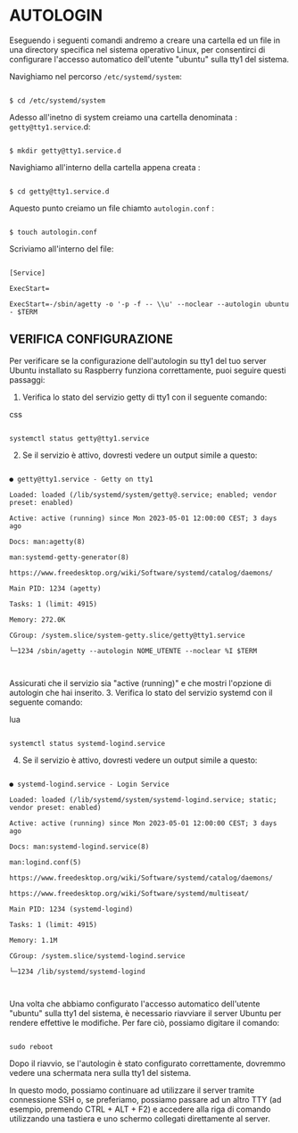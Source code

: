 # AUTOLOGIN

  

Eseguendo i seguenti comandi andremo a creare una cartella ed un file in una directory specifica nel sistema operativo Linux, per consentirci di configurare l'accesso automatico dell'utente "ubuntu" sulla tty1 del sistema.

  

Navighiamo nel percorso `/etc/systemd/system`:

  

```

$ cd /etc/systemd/system

```

  

Adesso all'inetno di system creiamo una cartella denominata : `getty@tty1.service`.d:

  

```

$ mkdir getty@tty1.service.d

```

  

Navighiamo all'interno della cartella appena creata :

  

```

$ cd getty@tty1.service.d

```

  

Aquesto punto creiamo un file chiamto `autologin.conf` :

  

```

$ touch autologin.conf

```

  

Scriviamo all'interno del file:

  

```

[Service]

ExecStart=

ExecStart=-/sbin/agetty -o '-p -f -- \\u' --noclear --autologin ubuntu - $TERM

```

  

## VERIFICA CONFIGURAZIONE

  

Per verificare se la configurazione dell'autologin su tty1 del tuo server Ubuntu installato su Raspberry funziona correttamente, puoi seguire questi passaggi:

  

1. Verifica lo stato del servizio getty di tty1 con il seguente comando:

css

  

```

systemctl status getty@tty1.service

```

  

2. Se il servizio è attivo, dovresti vedere un output simile a questo:

  

```

● getty@tty1.service - Getty on tty1

Loaded: loaded (/lib/systemd/system/getty@.service; enabled; vendor preset: enabled)

Active: active (running) since Mon 2023-05-01 12:00:00 CEST; 3 days ago

Docs: man:agetty(8)

man:systemd-getty-generator(8)

https://www.freedesktop.org/wiki/Software/systemd/catalog/daemons/

Main PID: 1234 (agetty)

Tasks: 1 (limit: 4915)

Memory: 272.0K

CGroup: /system.slice/system-getty.slice/getty@tty1.service

└─1234 /sbin/agetty --autologin NOME_UTENTE --noclear %I $TERM

  

```

  

Assicurati che il servizio sia "active (running)" e che mostri l'opzione di autologin che hai inserito. 3. Verifica lo stato del servizio systemd con il seguente comando:

lua

  

```

systemctl status systemd-logind.service

```

  

4. Se il servizio è attivo, dovresti vedere un output simile a questo:

  

```

● systemd-logind.service - Login Service

Loaded: loaded (/lib/systemd/system/systemd-logind.service; static; vendor preset: enabled)

Active: active (running) since Mon 2023-05-01 12:00:00 CEST; 3 days ago

Docs: man:systemd-logind.service(8)

man:logind.conf(5)

https://www.freedesktop.org/wiki/Software/systemd/catalog/daemons/

https://www.freedesktop.org/wiki/Software/systemd/multiseat/

Main PID: 1234 (systemd-logind)

Tasks: 1 (limit: 4915)

Memory: 1.1M

CGroup: /system.slice/systemd-logind.service

└─1234 /lib/systemd/systemd-logind

  

```

  

Una volta che abbiamo configurato l'accesso automatico dell'utente "ubuntu" sulla tty1 del sistema, è necessario riavviare il server Ubuntu per rendere effettive le modifiche. Per fare ciò, possiamo digitare il comando:

  

```

sudo reboot

```

  

Dopo il riavvio, se l'autologin è stato configurato correttamente, dovremmo vedere una schermata nera sulla tty1 del sistema.

In questo modo, possiamo continuare ad utilizzare il server tramite connessione SSH o, se preferiamo, possiamo passare ad un altro TTY (ad esempio, premendo CTRL + ALT + F2) e accedere alla riga di comando utilizzando una tastiera e uno schermo collegati direttamente al server.

  
